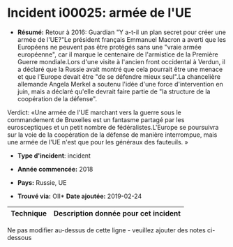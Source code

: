 # Incident i00025: armée de l'UE

* **Résumé:** Retour à 2016: Guardian "Y a-t-il un plan secret pour créer une armée de l'UE?"Le président français Emmanuel Macron a averti que les Européens ne peuvent pas être protégés sans une "vraie armée européenne", car il marque le centenaire de l'armistice de la Première Guerre mondiale.Lors d'une visite à l'ancien front occidental à Verdun, il a déclaré que la Russie avait montré que cela pourrait être une menace et que l'Europe devait être "de se défendre mieux seul".La chancelière allemande Angela Merkel a soutenu l'idée d'une force d'intervention en juin, mais a déclaré qu'elle devrait faire partie de "la structure de la coopération de la défense".

Verdict: «Une armée de l'UE marchant vers la guerre sous le commandement de Bruxelles est un fantasme partagé par les eurosceptiques et un petit nombre de fédéralistes.L'Europe se poursuivra sur la voie de la coopération de la défense de manière interrompue, mais une armée de l'UE n'est que pour les généraux des fauteuils. »

* **Type d'incident**: incident

* **Année commencée:** 2018

* **Pays:** Russie, UE

* **Trouvé via:** OII* **Date ajoutée:** 2019-02-24
 

|Technique |Description donnée pour cet incident |
|--------- |------------------------- |


Ne pas modifier au-dessus de cette ligne - veuillez ajouter des notes ci-dessous